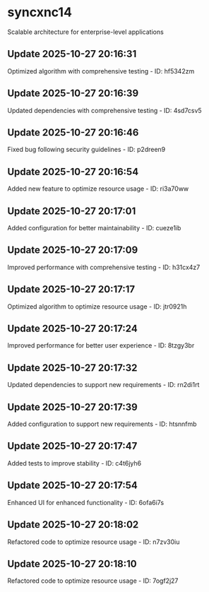 # syncxnc14
Scalable architecture for enterprise-level applications

## Update 2025-10-27 20:16:31
Optimized algorithm with comprehensive testing - ID: hf5342zm


## Update 2025-10-27 20:16:39
Updated dependencies with comprehensive testing - ID: 4sd7csv5


## Update 2025-10-27 20:16:46
Fixed bug following security guidelines - ID: p2dreen9


## Update 2025-10-27 20:16:54
Added new feature to optimize resource usage - ID: ri3a70ww


## Update 2025-10-27 20:17:01
Added configuration for better maintainability - ID: cueze1ib


## Update 2025-10-27 20:17:09
Improved performance with comprehensive testing - ID: h31cx4z7


## Update 2025-10-27 20:17:17
Optimized algorithm to optimize resource usage - ID: jtr0921h


## Update 2025-10-27 20:17:24
Improved performance for better user experience - ID: 8tzgy3br


## Update 2025-10-27 20:17:32
Updated dependencies to support new requirements - ID: rn2di1rt


## Update 2025-10-27 20:17:39
Added configuration to support new requirements - ID: htsnnfmb


## Update 2025-10-27 20:17:47
Added tests to improve stability - ID: c4t6jyh6


## Update 2025-10-27 20:17:54
Enhanced UI for enhanced functionality - ID: 6ofa6i7s


## Update 2025-10-27 20:18:02
Refactored code to optimize resource usage - ID: n7zv30iu


## Update 2025-10-27 20:18:10
Refactored code to optimize resource usage - ID: 7ogf2j27

